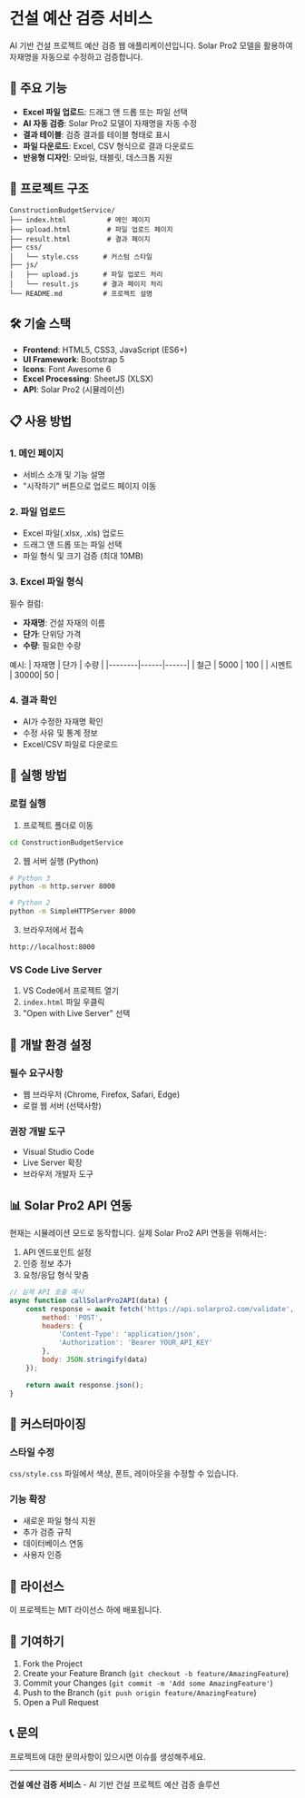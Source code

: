 # 건설 예산 검증 서비스

AI 기반 건설 프로젝트 예산 검증 웹 애플리케이션입니다. Solar Pro2 모델을 활용하여 자재명을 자동으로 수정하고 검증합니다.

## 🚀 주요 기능

- **Excel 파일 업로드**: 드래그 앤 드롭 또는 파일 선택
- **AI 자동 검증**: Solar Pro2 모델이 자재명을 자동 수정
- **결과 테이블**: 검증 결과를 테이블 형태로 표시
- **파일 다운로드**: Excel, CSV 형식으로 결과 다운로드
- **반응형 디자인**: 모바일, 태블릿, 데스크톱 지원

## 📁 프로젝트 구조

```
ConstructionBudgetService/
├── index.html          # 메인 페이지
├── upload.html         # 파일 업로드 페이지
├── result.html         # 결과 페이지
├── css/
│   └── style.css      # 커스텀 스타일
├── js/
│   ├── upload.js      # 파일 업로드 처리
│   └── result.js      # 결과 페이지 처리
└── README.md          # 프로젝트 설명
```

## 🛠️ 기술 스택

- **Frontend**: HTML5, CSS3, JavaScript (ES6+)
- **UI Framework**: Bootstrap 5
- **Icons**: Font Awesome 6
- **Excel Processing**: SheetJS (XLSX)
- **API**: Solar Pro2 (시뮬레이션)

## 📋 사용 방법

### 1. 메인 페이지
- 서비스 소개 및 기능 설명
- "시작하기" 버튼으로 업로드 페이지 이동

### 2. 파일 업로드
- Excel 파일(.xlsx, .xls) 업로드
- 드래그 앤 드롭 또는 파일 선택
- 파일 형식 및 크기 검증 (최대 10MB)

### 3. Excel 파일 형식
필수 컬럼:
- **자재명**: 건설 자재의 이름
- **단가**: 단위당 가격
- **수량**: 필요한 수량

예시:
| 자재명 | 단가 | 수량 |
|--------|------|------|
| 철근   | 5000 | 100  |
| 시멘트 | 30000| 50   |

### 4. 결과 확인
- AI가 수정한 자재명 확인
- 수정 사유 및 통계 정보
- Excel/CSV 파일로 다운로드

## 🚀 실행 방법

### 로컬 실행
1. 프로젝트 폴더로 이동
```bash
cd ConstructionBudgetService
```

2. 웹 서버 실행 (Python)
```bash
# Python 3
python -m http.server 8000

# Python 2
python -m SimpleHTTPServer 8000
```

3. 브라우저에서 접속
```
http://localhost:8000
```

### VS Code Live Server
1. VS Code에서 프로젝트 열기
2. `index.html` 파일 우클릭
3. "Open with Live Server" 선택

## 🔧 개발 환경 설정

### 필수 요구사항
- 웹 브라우저 (Chrome, Firefox, Safari, Edge)
- 로컬 웹 서버 (선택사항)

### 권장 개발 도구
- Visual Studio Code
- Live Server 확장
- 브라우저 개발자 도구

## 📊 Solar Pro2 API 연동

현재는 시뮬레이션 모드로 동작합니다. 실제 Solar Pro2 API 연동을 위해서는:

1. API 엔드포인트 설정
2. 인증 정보 추가
3. 요청/응답 형식 맞춤

```javascript
// 실제 API 호출 예시
async function callSolarPro2API(data) {
    const response = await fetch('https://api.solarpro2.com/validate', {
        method: 'POST',
        headers: {
            'Content-Type': 'application/json',
            'Authorization': 'Bearer YOUR_API_KEY'
        },
        body: JSON.stringify(data)
    });
    
    return await response.json();
}
```

## 🎨 커스터마이징

### 스타일 수정
`css/style.css` 파일에서 색상, 폰트, 레이아웃을 수정할 수 있습니다.

### 기능 확장
- 새로운 파일 형식 지원
- 추가 검증 규칙
- 데이터베이스 연동
- 사용자 인증

## 📝 라이선스

이 프로젝트는 MIT 라이선스 하에 배포됩니다.

## 🤝 기여하기

1. Fork the Project
2. Create your Feature Branch (`git checkout -b feature/AmazingFeature`)
3. Commit your Changes (`git commit -m 'Add some AmazingFeature'`)
4. Push to the Branch (`git push origin feature/AmazingFeature`)
5. Open a Pull Request

## 📞 문의

프로젝트에 대한 문의사항이 있으시면 이슈를 생성해주세요.

---

**건설 예산 검증 서비스** - AI 기반 건설 프로젝트 예산 검증 솔루션

